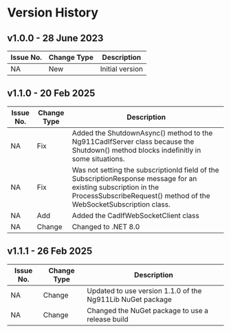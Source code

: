 # Version History

## v1.0.0 - 28 June 2023
| Issue No. | Change Type | Description |
|--------|--------|-------|
| NA       |  New      | Initial version |

## v1.1.0 - 20 Feb 2025
| Issue No. | Change Type | Description |
|--------|----------|-------|
| NA     | Fix      | Added the ShutdownAsync() method to the Ng911CadIfServer class because the Shutdown() method blocks indefinitly in some situations. |
| NA     | Fix      | Was not setting the subscriptionId field of the SubscriptionResponse message for an existing subscription in the ProcessSubscribeRequest() method of the WebSocketSubscription class. |
| NA     | Add      | Added the CadIfWebSocketClient class |
| NA     | Change   | Changed to .NET 8.0 |

## v1.1.1 - 26 Feb 2025
| Issue No. | Change Type | Description |
|--------|----------|-------|
| NA     | Change   | Updated to use version 1.1.0 of the Ng911Lib NuGet package |
| NA     | Change   | Changed the NuGet package to use a release build |


